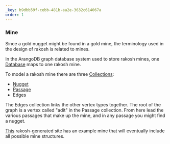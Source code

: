 ```yaml
---
_key: b9dbb59f-cebb-481b-aa2e-3632c614067a
order: 1
---
```


### Mine

Since a gold nugget might be found in a gold mine, the terminology used in the design of rakosh is related to mines.

In the ArangoDB graph database system used to store rakosh mines, one [Database](https://www.arangodb.com/docs/3.10/data-modeling-databases.html) maps to one rakosh mine.

To model a rakosh mine there are three [Collections](https://www.arangodb.com/docs/3.10/data-modeling-collections.html):

* [Nugget](/1f36fe64-eef9-4226-b837-0f9c35814405)
* [Passage](/055dc260-16c0-4d6b-9b84-4b4e6be23ef0)
* Edges

The Edges collection links the other vertex types together. The root of the graph is a vertex called "adit" in the Passage collection. From here lead the various passages that make up the mine, and in any passage you might find a nugget.

[This](https://orval.github.io/rakosh-example/) rakosh-generated site has an example mine that will eventually include all possible mine structures.
